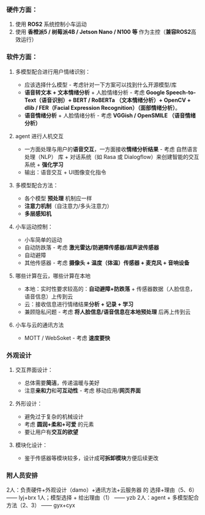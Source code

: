 ### 硬件方面：
1. 使用 **ROS2** 系统控制小车运动
2. 使用 **香橙派5 / 树莓派4B / Jetson Nano / N100 等** 作为主控（**兼容ROS2**高效运行）

### 软件方面：
1. 多模型配合进行用户情绪识别：
   - 应该选择什么模型 - 考虑针对一下方案可以找到什么开源模型/库
   - **语音转文本 + 文本情绪分析** + 人脸情绪分析 - 考虑 **Google Speech-to-Text（语音识别）+ BERT / RoBERTa （文本情绪分析）+ OpenCV + dlib / FER（Facial Expression Recognition）（面部情绪分析）**。
   - **语音情绪分析** + 人脸情绪分析 - 考虑 **VGGish / OpenSMILE （语音情绪分析）**
  
2. agent 进行人机交互
   - 一方面处理与用户的**语音交互**，一方面接收**情绪分析结果** - 考虑 自然语言处理（NLP） 库 + 对话系统（如 Rasa 或 Dialogflow）来创建智能的交互系统 + **强化学习**
   - 输出：语音交互 + UI图像变化指令 

3. 多模型配合方法：
   - 各个模型 **预处理** 机制应一样
   - **注意力机制**（自注意力/多头注意力）
   - **多层感知机**
  
4. 小车运动控制：
   - 小车简单的运动
   - 自动防跌落 - 考虑 **激光雷达/防避障传感器/超声波传感器**
   - 自动避障
   - 其他传感器 - 考虑 **摄像头 + 温度（体温）传感器 + 麦克风 + 音响设备**
  
5. 哪些计算在云，哪些计算在本地
   - 本地：实时性要求较高的：**自动避障+防跌落** + 传感器数据（人脸信息，语音信息）上传到云
   - 云：接收信息进行情绪结果**分析 + 记录 + 学习**
   - 兼顾隐私问题 - 考虑 **将人脸信息/语音信息在本地预处理** 后再上传到云
  
6. 小车与云的通讯方法
   - MOTT / WebSoket - 考虑 **速度要快**

### 外观设计
1. 交互界面设计：
   - 总体需要**简洁**，传递温暖与美好
   - 注意**亲和力**和**可互动性** - 考虑 移动应用/**网页界面**

2. 外形设计：
   - 避免过于复杂的机械设计
   - 考虑 **圆润+柔和+可爱** 的元素
   - 要让用户有**交互的欲望**
  
3. 模块化设计：
   - 鉴于传感器等模块较多，设计成**可拆卸模块**方便后续更改

### 附人员安排
2人：负责硬件+外观设计（damo）+通讯方法+云服务器 的 选择+理由（5、6） —— lyj+brx
1人；模型选择 + 给出理由（1） —— yzb
2人：agent + 多模型配合方法（2、3） —— gyx+cyx